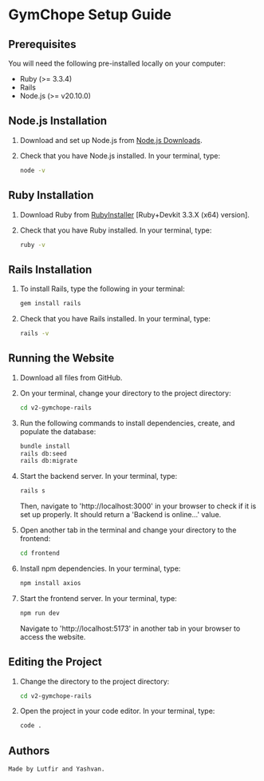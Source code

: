 # GymChope Setup Guide

## Prerequisites

You will need the following pre-installed locally on your computer:
- Ruby (>= 3.3.4)
- Rails
- Node.js (>= v20.10.0)

## Node.js Installation

1. Download and set up Node.js from [Node.js Downloads](https://nodejs.org/en/download/package-manager).

2. Check that you have Node.js installed. In your terminal, type:
    ```sh
    node -v
    ```

## Ruby Installation

1. Download Ruby from [RubyInstaller](https://rubyinstaller.org) [Ruby+Devkit 3.3.X (x64) version].

2. Check that you have Ruby installed. In your terminal, type:
    ```sh
    ruby -v
    ```

## Rails Installation

1. To install Rails, type the following in your terminal:
    ```sh
    gem install rails
    ```

2. Check that you have Rails installed. In your terminal, type:
    ```sh
    rails -v
    ```

## Running the Website

1. Download all files from GitHub.

2. On your terminal, change your directory to the project directory:
    ```sh
    cd v2-gymchope-rails
    ```

3. Run the following commands to install dependencies, create, and populate the database:
    ```sh
    bundle install
    rails db:seed
    rails db:migrate
    ```

4. Start the backend server. In your terminal, type:
    ```sh
    rails s
    ```
   Then, navigate to 'http://localhost:3000' in your browser to check if it is set up properly. It should return a 'Backend is online...' value.

5. Open another tab in the terminal and change your directory to the frontend:
    ```sh
    cd frontend
    ```

6. Install npm dependencies. In your terminal, type:
    ```sh
    npm install axios
    ```

7. Start the frontend server. In your terminal, type:
    ```sh
    npm run dev
    ```
   Navigate to 'http://localhost:5173' in another tab in your browser to access the website.

## Editing the Project

1. Change the directory to the project directory:
    ```sh
    cd v2-gymchope-rails
    ```

2. Open the project in your code editor. In your terminal, type:
    ```sh
    code .
    ```



## Authors

    Made by Lutfir and Yashvan.